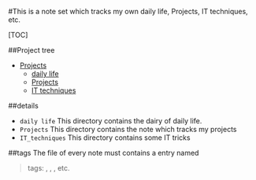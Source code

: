 #This is a note set which tracks my own daily life, Projects, IT techniques, etc.

[TOC]

##Project tree
* [Projects](./)
  * [daily life](./daily_life)
  * [Projects](./Projects)
  * [IT techniques](./IT_techniques)

##details
- `daily life`
This directory contains the dairy of daily life.
- `Projects`
This directory contains the note which tracks my projects
- `IT_techniques`
This directory contains some IT tricks

##tags
The file of every note must contains a entry named
> tags: <tag1>, <tag2>, <tag3>, etc.



